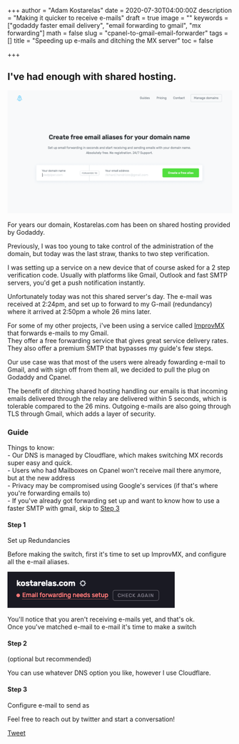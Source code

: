 +++
author = "Adam Kostarelas"
date = 2020-07-30T04:00:00Z
description = "Making it quicker to receive e-mails"
draft = true
image = ""
keywords = ["godaddy faster email delivery", "email forwarding to gmail", "mx forwarding"]
math = false
slug = "cpanel-to-gmail-email-forwarder"
tags = []
title = "Speeding up e-mails and ditching the MX server"
toc = false

+++
## I've had enough with shared hosting.

![ImprovMX website](/uploads/screen-shot-2020-07-30-at-5-03-26-pm.png "ImprovMX")

For years our domain, Kostarelas.com has been on shared hosting provided by Godaddy.

Previously, I was too young to take control of the administration of the domain, but today was the last straw, thanks to two step verification.

I was setting up a service on a new device that of course asked for a 2 step verification code. Usually with platforms like Gmail, Outlook and fast SMTP servers, you'd get a push notification instantly.

Unfortunately today was not this shared server's day. The e-mail was received at 2:24pm, and set up to forward to my G-mail (redundancy) where it arrived at 2:50pm a whole 26 mins later.

For some of my other projects, i've been using a service called [ImprovMX](improvmx.com "ImprovMX Website") that forwards e-mails to my Gmail.  
They offer a free forwarding service that gives great service delivery rates. They also offer a premium SMTP that bypasses my guide's few steps.

Our use case was that most of the users were already fowarding e-mail to Gmail, and with sign off from them all, we decided to pull the plug on Godaddy and Cpanel.

The benefit of ditching shared hosting handling our emails is that incoming emails delivered through the relay are delivered within 5 seconds, which is tolerable compared to the 26 mins. Outgoing e-mails are also going through TLS through Gmail, which adds a layer of security.

### Guide

Things to know:  
\- Our DNS is managed by Cloudflare, which makes switching MX records super easy and quick.  
\- Users who had Mailboxes on Cpanel won't receive mail there anymore, but at the new address  
\- Privacy may be compromised using Google's services (if that's where you're forwarding emails to)  
\- If you've already got forwarding set up and want to know how to use a faster SMTP with gmail, skip to [Step 3]()

#### Step 1

Set up Redundancies

Before making the switch, first it's time to set up ImprovMX, and configure all the e-mail aliases.

![](/uploads/screen-shot-2020-07-30-at-5-09-32-pm.png)

You'll notice that you aren't receiving e-mails yet, and that's ok.  
Once you've matched e-mail to e-mail it's time to make a switch

#### Step 2

(optional but recommended)

You can use whatever DNS option you like, however I use Cloudflare.

#### Step 3

Configure e-mail to send as

Feel free to reach out by twitter and start a conversation!

<a href="https://twitter.com/share?ref_src=twsrc%5Etfw" class="twitter-share-button" data-show-count="false">Tweet</a><script async src="https://platform.twitter.com/widgets.js" charset="utf-8"></script>